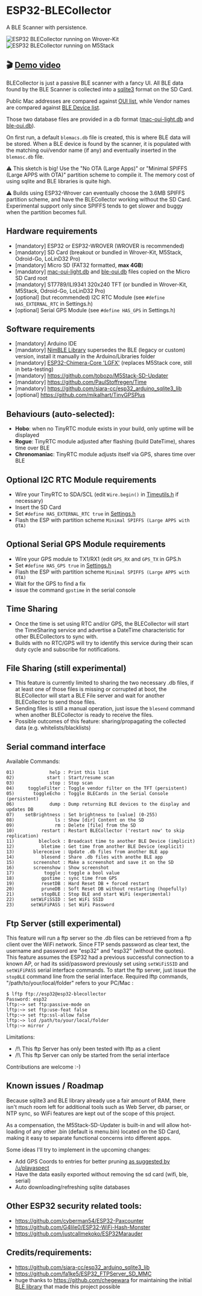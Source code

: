 # ESP32-BLECollector

A BLE Scanner with persistence.

  ![ESP32 BLECollector running on Wrover-Kit](https://raw.githubusercontent.com/tobozo/ESP32-BLECollector/master/screenshots/capture3.png) ![ESP32 BLECollector running on M5Stack](https://raw.githubusercontent.com/tobozo/ESP32-BLECollector/unstable/screenshots/BLECollector-M5Stack.jpeg)

🎬 [Demo video](https://youtu.be/w5V80PobVWs)
------------

BLECollector is just a passive BLE scanner with a fancy UI.
All BLE data found by the BLE Scanner is collected into a [sqlite3](https://github.com/siara-cc/esp32_arduino_sqlite3_lib) format on the SD Card.

Public Mac addresses are compared against [OUI list](https://code.wireshark.org/review/gitweb?p=wireshark.git;a=blob_plain;f=manuf), while Vendor names are compared against [BLE Device list](https://www.bluetooth.com/specifications/assigned-numbers/company-identifiers).

Those two database files are provided in a db format ([mac-oui-light.db](https://github.com/tobozo/ESP32-BLECollector/blob/master/SD/mac-oui-light.db) and [ble-oui.db](https://github.com/tobozo/ESP32-BLECollector/blob/master/SD/ble-oui.db)).

On first run, a default `blemacs.db` file is created, this is where BLE data will be stored.
When a BLE device is found by the scanner, it is populated with the matching oui/vendor name (if any) and eventually inserted in the `blemasc.db` file.

⚠️ This sketch is big! Use the "No OTA (Large Apps)" or "Minimal SPIFFS (Large APPS with OTA)" partition scheme to compile it.
The memory cost of using sqlite and BLE libraries is quite high.

⚠️ Builds using ESP32-Wrover can eventually choose the 3.6MB SPIFFS partition scheme, and have the BLECollector working without the SD Card. Experimental support only since SPIFFS tends to get slower and buggy when the partition becomes full.


Hardware requirements
---------------------
  - [mandatory] ESP32 or ESP32-WROVER (WROVER is recommended)
  - [mandatory] SD Card (breakout or bundled in Wrover-Kit, M5Stack, Odroid-Go, LoLinD32 Pro)
  - [mandatory] Micro SD (FAT32 formatted, **max 4GB**)
  - [mandatory] [mac-oui-light.db](https://github.com/tobozo/ESP32-BLECollector/blob/master/SD/mac-oui-light.db) and [ble-oui.db](https://github.com/tobozo/ESP32-BLECollector/blob/master/SD/ble-oui.db) files copied on the Micro SD Card root
  - [mandatory] ST7789/ILI9341 320x240 TFT (or bundled in Wrover-Kit, M5Stack, Odroid-Go, LoLinD32 Pro)
  - [optional] (but recommended) I2C RTC Module (see `#define HAS_EXTERNAL_RTC` in Settings.h)
  - [optional] Serial GPS Module (see `#define HAS_GPS` in Settings.h)

Software requirements
---------------------
  - [mandatory] Arduino IDE
  - [mandatory] [NimBLE Library](https://github.com/h2zero/NimBLE-Arduino/archive/master.zip) supersedes the BLE (legacy or custom) version, install it manually in the Arduino/Libraries folder
  - [mandatory] [ESP32-Chimera-Core 'LGFX'](https://github.com/tobozo/ESP32-Chimera-Core/archive/lgfx_test.zip) (replaces M5Stack core, still in beta-testing)
  - [mandatory] https://github.com/tobozo/M5Stack-SD-Updater
  - [mandatory] https://github.com/PaulStoffregen/Time
  - [mandatory] https://github.com/siara-cc/esp32_arduino_sqlite3_lib
  - [optional] https://github.com/mikalhart/TinyGPSPlus

Behaviours (auto-selected):
---------------------------
  - **Hobo**: when no TinyRTC module exists in your build, only uptime will be displayed
  - **Rogue**: TinyRTC module adjusted after flashing (build DateTime), shares time over BLE
  - **Chronomaniac**: TinyRTC module adjusts itself via GPS, shares time over BLE

Optional I2C RTC Module requirements
------------------------------------
  - Wire your TinyRTC to SDA/SCL (edit `Wire.begin()` in [Timeutils.h](https://github.com/tobozo/ESP32-BLECollector/blob/master/TimeUtils.h#L173) if necessary)
  - Insert the SD Card
  - Set `#define HAS_EXTERNAL_RTC true` in [Settings.h](https://github.com/tobozo/ESP32-BLECollector/blob/master/Settings.h)
  - Flash the ESP with partition scheme `Minimal SPIFFS (Large APPS with OTA)`

Optional Serial GPS Module requirements
---------------------------------------
  - Wire your GPS module to TX1/RX1 (edit `GPS_RX` and `GPS_TX` in GPS.h
  - Set `#define HAS_GPS true` in [Settings.h](https://github.com/tobozo/ESP32-BLECollector/blob/master/Settings.h)
  - Flash the ESP with partition scheme `Minimal SPIFFS (Large APPS with OTA)`
  - Wait for the GPS to find a fix
  - issue the command `gpstime` in the serial console

Time Sharing
------------
  - Once the time is set using RTC and/or GPS, the BLECollector will start the TimeSharing service and advertise a DateTime characteristic for other BLECollectors to sync with.
  - Builds with no RTC/GPS will try to identify this service during their scan duty cycle and subscribe for notifications.

File Sharing (still experimental)
------------
  - This feature is currently limited to sharing the two necessary .db files, if at least one of those files is missing or corrupted at boot, the BLECollector will start a BLE File server and wait for another BLECollector to send those files.
  - Sending files is still a manual operation, just issue the `blesend` command when another BLECollector is ready to receive the files.
  - Possible outcomes of this feature: sharing/propagating the collected data (e.g. whitelists/blacklists)


Serial command interface
------------

  Available Commands:

    01)             help : Print this list
    02)            start : Start/resume scan
    03)             stop : Stop scan
    04)     toggleFilter : Toggle vendor filter on the TFT (persistent)
    05)       toggleEcho : Toggle BLECards in the Serial Console (persistent)
    06)             dump : Dump returning BLE devices to the display and updates DB
    07)    setBrightness : Set brightness to [value] (0-255)
    08)               ls : Show [dir] Content on the SD
    09)               rm : Delete [file] from the SD
    10)          restart : Restart BLECollector ('restart now' to skip replication)
    11)         bleclock : Broadcast time to another BLE Device (implicit)
    12)          bletime : Get time from another BLE Device (explicit)
    13)       blereceive : Update .db files from another BLE app
    14)          blesend : Share .db files with anothe BLE app
    15)       screenshot : Make a screenshot and save it on the SD
    16)       screenshow : Show screenshot
    17)           toggle : toggle a bool value
    18)          gpstime : sync time from GPS
    19)          resetDB : Hard Reset DB + forced restart
    20)          pruneDB : Soft Reset DB without restarting (hopefully)
    21)          stopBLE : Stop BLE and start WiFi (experimental)
    22)      setWiFiSSID : Set WiFi SSID
    23)      setWiFiPASS : Set WiFi Password


Ftp Server (still experimental)
------------

  This feature will run a ftp server so the .db files can be retrieved from a ftp client over the WiFi network.
  Since FTP sends password as clear text, the username and password are "esp32" and "esp32" (without the quotes).
  This feature assumes the ESP32 had a previous successful connection to a known AP, or had its ssid/password previously set using `setWiFiSSID` and `setWiFiPASS` serial interface commands.
  To start the ftp server, just issue the `stopBLE` command line from the serial interface.
  Required lftp commands, "/path/to/your/local/folder" refers to your PC/Mac :

    $ lftp ftp://esp32@esp32-blecollector
    Password: esp32
    lftp:~> set ftp:passive-mode on
    lftp:~> set ftp:use-feat false
    lftp:~> set ftp:ssl-allow false
    lftp:~> lcd /path/to/your/local/folder
    lftp:~> mirror /

Limitations:

  - /!\ This ftp Server has only been tested with lftp as a client
  - /!\ This ftp Server can only be started from the serial interface


Contributions are welcome :-)


Known issues / Roadmap
----------------------
Because sqlite3 and BLE library already use a fair amount of RAM, there isn't much room left for additional tools such as Web Server, db parser, or NTP sync, so WiFi features are kept out of the scope of this project.

As a compensation, the M5Stack-SD-Updater is built-in and will allow hot-loading of any other .bin (default is menu.bin) located on the SD Card, making it easy to separate functional concerns into different apps.

Some ideas I'll try to implement in the upcoming changes:

- Add GPS Coords to entries for better pruning [as suggested by /u/playaspect](https://www.reddit.com/r/esp8266/comments/9s594c/esp32blecollector_ble_scanner_data_persistence_on/e8nipr6/?context=3)
- Have the data easily exported without removing the sd card (wifi, ble, serial)
- Auto downloading/refreshing sqlite databases


Other ESP32 security related tools:
-----------------------------------

  - https://github.com/cyberman54/ESP32-Paxcounter
  - https://github.com/G4lile0/ESP32-WiFi-Hash-Monster
  - https://github.com/justcallmekoko/ESP32Marauder


Credits/requirements:
---------------------

- https://github.com/siara-cc/esp32_arduino_sqlite3_lib
- https://github.com/fa1ke5/ESP32_FTPServer_SD_MMC
- huge thanks to https://github.com/chegewara for maintaining the initial [BLE library](https://github.com/tobozo/ESP32-BLECollector/releases/download/1.2/BLE.zip) that made this project possible
